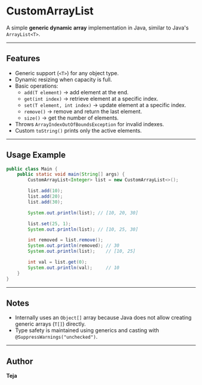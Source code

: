# CustomArrayList

A simple **generic dynamic array** implementation in Java, similar to Java's `ArrayList<T>`.

---

## Features

- Generic support (`<T>`) for any object type.
- Dynamic resizing when capacity is full.
- Basic operations:
  - `add(T element)` → add element at the end.
  - `get(int index)` → retrieve element at a specific index.
  - `set(T element, int index)` → update element at a specific index.
  - `remove()` → remove and return the last element.
  - `size()` → get the number of elements.
- Throws `ArrayIndexOutOfBoundsException` for invalid indexes.
- Custom `toString()` prints only the active elements.

---

## Usage Example

```java
public class Main {
    public static void main(String[] args) {
        CustomArrayList<Integer> list = new CustomArrayList<>();

        list.add(10);
        list.add(20);
        list.add(30);

        System.out.println(list); // [10, 20, 30]

        list.set(25, 1);
        System.out.println(list); // [10, 25, 30]

        int removed = list.remove();
        System.out.println(removed); // 30
        System.out.println(list);    // [10, 25]

        int val = list.get(0);
        System.out.println(val);     // 10
    }
}
````

---

## Notes

* Internally uses an `Object[]` array because Java does not allow creating generic arrays (`T[]`) directly.
* Type safety is maintained using generics and casting with `@SuppressWarnings("unchecked")`.

---

## Author

**Teja**



